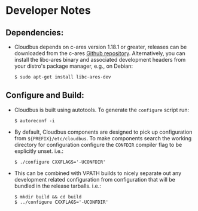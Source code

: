 # Developer Notes
## Dependencies:

* Cloudbus depends on c-ares version 1.18.1 or greater, releases can be downloaded 
  from the c-ares [Github repository](https://github.com/c-ares/c-ares/releases). 
  Alternatively, you can install the libc-ares binary and associated development 
  headers from your distro's package manager, e.g., on Debian:
  ```
  $ sudo apt-get install libc-ares-dev
  ```

## Configure and Build:

* Cloudbus is built using autotools. To generate the `configure` script run:
  ```
  $ autoreconf -i
  ```

* By default, Cloudbus components are designed to pick up configuration from 
  `${PREFIX}/etc/cloudbus`. To make components search the working directory for 
  configuration configure the `CONFDIR` compiler flag to be explicitly unset. i.e.:
  ```
  $ ./configure CXXFLAGS='-UCONFDIR'
  ```

* This can be combined with VPATH builds to nicely separate out any development 
  related configuration from configuration that will be bundled in the release 
  tarballs. i.e.:
  ```
  $ mkdir build && cd build
  $ ../configure CXXFLAGS='-UCONFDIR'
  ```
